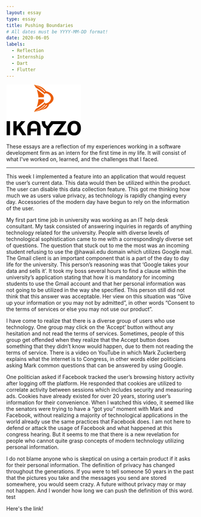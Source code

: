 ```yaml
---
layout: essay
type: essay
title: Pushing Boundaries
# All dates must be YYYY-MM-DD format!
date: 2020-06-05
labels:
  - Reflection
  - Internship
  - Dart
  - Flutter
---
```


<img class="" src="../images/logo-ikayzo.png">

These essays are a reflection of my experiences working in a software development firm as an intern for the first time in my life. It will consist of what I've worked on, learned, and the challenges that I faced.
<hr>

This week I implemented a feature into an application that would request the user’s current data. This data would then be utilized within the product. The user can disable this data collection feature. This got me thinking how much we as users value privacy, as technology is rapidly changing every day. Accessories of the modern day have begun to rely on the information of the user.
<br>

My first part time job in university was working as an IT help desk consultant. My task consisted of answering inquiries in regards of anything technology related for the university. People with diverse levels of technological sophistication came to me with a correspondingly diverse set of questions. The question that stuck out to me the most was an incoming student refusing to use the @hawaii.edu domain which utilizes Google mail. The Gmail client is an important component that is a part of the day to day life for the university. This person’s reasoning was that ‘Google takes your data and sells it’. It took my boss several hours to find a clause within the university’s application stating that how it is mandatory for incoming students to use the Gmail account and that her personal information was not going to be utilized in the way she specified.  This person still did not think that this answer was acceptable. Her view on this situation was “Give up your information or you may not by admitted”, in other words “Consent to the terms of services or else you may not use our product”.
<br>
  
I have come to realize that there is a diverse group of users who use technology. One group may click on the ‘Accept’ button without any hesitation and not read the terms of services. Sometimes, people of this group get offended when they realize that the Accept button does something that they didn’t know would happen, due to them not reading the terms of service. There is a video on YouTube in which Mark Zuckerberg explains what the internet is to Congress, in other words elder politicians asking Mark common questions that can be answered by using Google. <div class="ui embed" data-source="youtube" data-id="ncbb5B85sd0?t=56" >
</div>
 One politician asked if Facebook tracked the user’s browsing history activity after logging off the platform. He responded that cookies are utilized to correlate activity between sessions which includes security and measuring ads. Cookies have already existed for over 20 years, storing user’s information for their convenience. When I watched this  video, it seemed like the senators were trying to have a “got you” moment with Mark and Facebook, without realizing a majority of technological applications in the world already use the same practices that Facebook does. I am not here to defend or attack the usage of Facebook and what happened at this congress hearing. But it seems to me that there is a new revelation for people who cannot quite grasp concepts of modern technology utilizing personal information.  	
<br>

I do not blame anyone who is skeptical on using a certain product if it asks for their personal information. The definition of privacy has changed throughout the generations.  If you were to tell someone 50 years in the past that the pictures you take and the messages you send are stored somewhere, you would seem crazy. A future without privacy may or may not happen. And I wonder how long we can push the definition of this word. test
<br>

<div class="ui embed" data-source="youtube" data-id="ncbb5B85sd0?t=56" > Here's the link!
</div>



<!---[Click here for my next reflection!](https://samuelcy.github.io/essays/2020-06-12.html) -->
